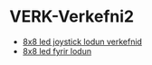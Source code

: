 # VERK-Verkefni2
* [8x8 led joystick lodun verkefnid](https://www.youtube.com/watch?v=IQZENja77cE)
* [8x8 led fyrir lodun](https://www.youtube.com/watch?v=1RGKSXDOwS4)

